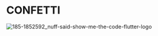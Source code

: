 # CONFETTI

![185-1852592_nuff-said-show-me-the-code-flutter-logo](https://user-images.githubusercontent.com/72864817/197387085-93b9eb56-9858-45ba-94d2-a5f5aa8e94a0.jpg)
